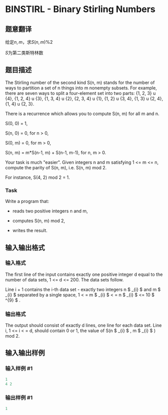 # BINSTIRL - Binary Stirling Numbers

## 题意翻译

给定$n,m$，求$S(n,m)\%2$

$S$为第二类斯特林数

## 题目描述

 The Stirling number of the second kind S(n, m) stands for the number of ways to partition a set of n things into m nonempty subsets. For example, there are seven ways to split a four-element set into two parts: {1, 2, 3} u {4}, {1, 2, 4} u {3}, {1, 3, 4} u {2}, {2, 3, 4} u {1}, {1, 2} u {3, 4}, {1, 3} u {2, 4}, {1, 4} u {2, 3}.

There is a recurrence which allows you to compute S(n, m) for all m and n.

S(0, 0) = 1,

S(n, 0) = 0, for n > 0,

S(0, m) = 0, for m > 0,

S(n, m) = m\*S(n-1, m) + S(n-1, m-1), for n, m > 0.

Your task is much "easier". Given integers n and m satisfying 1 <= m <= n, compute the parity of S(n, m), i.e. S(n, m) mod 2.

For instance, S(4, 2) mod 2 = 1.

### Task

Write a program that:

- reads two positive integers n and m,

- computes S(n, m) mod 2,

- writes the result.

## 输入输出格式

### 输入格式

 The first line of the input contains exactly one positive integer d equal to the number of data sets, 1 <= d <= 200. The data sets follow.

Line i + 1 contains the i-th data set - exactly two integers n $ _{i} $ and m $ _{i} $ separated by a single space, 1 < = m $ _{i} $ < = n $ _{i} $ <= 10 $ ^{9} $ .

### 输出格式

 The output should consist of exactly d lines, one line for each data set. Line i, 1 <= i < = d, should contain 0 or 1, the value of S(n $ _{i} $ , m $ _{i} $ ) mod 2.

## 输入输出样例

### 输入样例 #1

```cpp
1
4 2
```


### 输出样例 #1

```cpp
1
```


